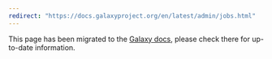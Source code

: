 ```yaml
---
redirect: "https://docs.galaxyproject.org/en/latest/admin/jobs.html"
---
```


This page has been migrated to the [Galaxy docs](https://docs.galaxyproject.org/en/latest/admin/jobs.html), please check there for up-to-date information.
